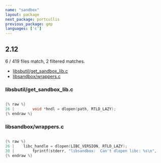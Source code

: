 ```yaml
---
name: "sandbox"
layout: package
next_package: portcullis
previous_package: gmp
languages: ['c']
---
```

## 2.12
6 / 419 files match, 2 filtered matches.

 - [libsbutil/get_sandbox_lib.c](#libsbutilget_sandbox_libc)
 - [libsandbox/wrappers.c](#libsandboxwrappersc)

### libsbutil/get_sandbox_lib.c

```c

{% raw %}
26 | 		void *hndl = dlopen(path, RTLD_LAZY);
{% endraw %}

```
### libsandbox/wrappers.c

```c

{% raw %}
26 | 	libc_handle = dlopen(LIBC_VERSION, RTLD_LAZY);
30 | 		fprintf(stderr, "libsandbox:  Can't dlopen libc: %s\n",
{% endraw %}

```